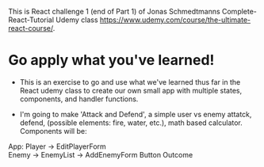 This is React challenge 1 (end of Part 1) of Jonas Schmedtmanns Complete-React-Tutorial Udemy class https://www.udemy.com/course/the-ultimate-react-course/.

# Go apply what you've learned!

- This is an exercise to go and use what we've learned thus far in the React udemy class to create our own small app with multiple states, components, and handler functions. 

- I'm going to make 'Attack and Defend', a simple user vs enemy attatck, defend, (possible elements: fire, water, etc.), math based calculator. Components will be:

App:
Player -> EditPlayerForm                 
Enemy -> EnemyList -> AddEnemyForm
Button
Outcome 
           
                        